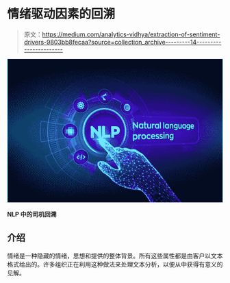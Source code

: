 # 情绪驱动因素的回溯

> 原文：<https://medium.com/analytics-vidhya/extraction-of-sentiment-drivers-9803bb8fecaa?source=collection_archive---------14----------------------->

![](img/8c68461b54d3366ede74de0964ad191d.png)

**NLP 中的司机回溯**

## 介绍

情绪是一种隐藏的情绪，思想和提供的整体背景。所有这些属性都是由客户以文本格式给出的。许多组织正在利用这种做法来处理文本分析，以便从中获得有意义的见解。